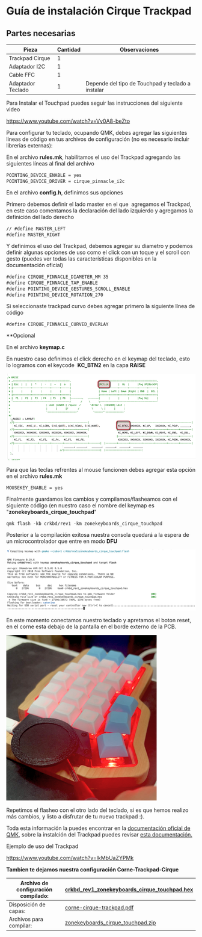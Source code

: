 

# Guía de instalación Cirque Trackpad

## Partes necesarias

|Pieza|Cantidad|Observaciones|
|---|---|---|
|Trackpad Cirque|1||
|Adaptador I2C|1||
|Cable FFC|1||
|Adaptador Teclado|1|Depende del tipo de Touchpad y teclado a instalar|

Para Instalar el Touchpad puedes seguir las instrucciones del siguiente video

https://www.youtube.com/watch?v=Vv0A8-beZto


Para configurar tu teclado, ocupando QMK, debes agregar las siguientes lineas de código en tus archivos de configuración (no es necesario incluir librerias externas):

En el archivo **rules.mk**, habilitamos el uso del Trackpad agregando las siguientes líneas al final del archivo

```
POINTING_DEVICE_ENABLE = yes
POINTING_DEVICE_DRIVER = cirque_pinnacle_i2c
```

En el archivo **config.h**, definimos sus opciones

Primero debemos definir el lado master en el que  agregamos el Trackpad, en este caso comentamos la declaración del lado izquierdo y agregamos la definición del lado derecho

```
// #define MASTER_LEFT
#define MASTER_RIGHT
```

Y definimos el uso del Trackpad, debemos agregar su diametro y podemos definir algunas opciones de uso como el click con un toque y el scroll con gesto (puedes ver todas las características disponibles en la documentación oficial)

```
#define CIRQUE_PINNACLE_DIAMETER_MM 35
#define CIRQUE_PINNACLE_TAP_ENABLE
#define POINTING_DEVICE_GESTURES_SCROLL_ENABLE
#define POINTING_DEVICE_ROTATION_270
```

Si seleccionaste trackpad curvo debes agregar primero la siguiente línea de código

```
#define CIRQUE_PINNACLE_CURVED_OVERLAY
```

**Opcional

En el archivo **keymap.c**

En nuestro caso definimos el click derecho en el keymap del teclado, esto lo logramos con el keycode 
**KC_BTN2** en la capa **RAISE**


<img src="img/rclick_touchpad.png" alt="Right click touchpad" width="700">


Para que las teclas refrentes al mouse funcionen debes agregar esta opción en el archivo **rules.mk**

```
MOUSEKEY_ENABLE = yes
```

Finalmente guardamos los cambios y compilamos/flasheamos con el siguiente código (en nuestro caso el nombre del keymap es "**zonekeyboards_cirque_touchpad**"

```
qmk flash -kb crkbd/rev1 -km zonekeyboards_cirque_touchpad
```

Posterior a la compilación exitosa nuestra consola quedará a la espera de un microcontrolador que entre en modo **DFU**


<img src="img/qmk_wait_dfu.png" alt="QMK wait DFU" width="700">


En este momento conectamos nuestro teclado y apretamos el boton reset, en el corne esta debajo de la pantalla en el borde externo de la PCB.


<img src="img/image-3.png" alt="Imagen 3" width="400">


Repetimos el flasheo con el otro lado del teclado, si es que hemos realizo más cambios, y listo a disfrutar de tu nuevo trackpad :).

Toda esta información la puedes encontrar en la [documentación oficial de QMK](https://docs.qmk.fm/#/), sobre la instalción del Trackpad puedes revisar [esta documentación.](https://github.com/qmk/qmk_firmware/blob/master/docs/feature_pointing_device.md)

Ejemplo de uso del Trackpad

https://www.youtube.com/watch?v=IkMbUaZYPMk



**Tambien te dejamos nuestra configuración Corne-Trackpad-Cirque**

| Archivo de configuración compilado: | [crkbd_rev1_zonekeyboards_cirque_touchpad.hex](https://zonekeyboards.cl/crkbd_rev1_zonekeyboards_cirque_touchpad.hex) |
| ----------------------------------- | --------------------------------------------------------------------------------------------------------------------- |
| Disposición de capas:               | [corne-cirque-trackpad.pdf](https://zonekeyboards.cl/Corne-Cirque-Trackpad.pdf)                                       |
| Archivos para compilar:             | [zonekeyboards_cirque_touchpad.zip](https://zonekeyboards.cl/zonekeyboards_cirque_touchpad.zip)                       |



